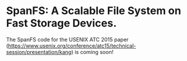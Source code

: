 # SpanFS: A Scalable File System on Fast Storage Devices.

The SpanFS code for the USENIX ATC 2015 paper (https://www.usenix.org/conference/atc15/technical-session/presentation/kang) is coming soon!
